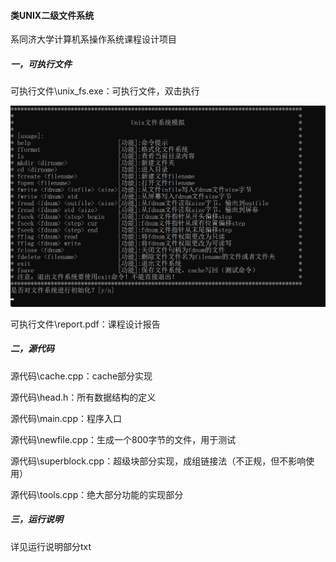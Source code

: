 #### 类UNIX二级文件系统

系同济大学计算机系操作系统课程设计项目

##### 一，可执行文件

可执行文件\unix_fs.exe：可执行文件，双击执行

![1](pic\1.png)

可执行文件\report.pdf：课程设计报告

##### 二，源代码

源代码\cache.cpp：cache部分实现

源代码\head.h：所有数据结构的定义

源代码\main.cpp：程序入口

源代码\newfile.cpp：生成一个800字节的文件，用于测试

源代码\superblock.cpp：超级块部分实现，成组链接法（不正规，但不影响使用）

源代码\tools.cpp：绝大部分功能的实现部分

##### 三，运行说明

详见运行说明部分txt
